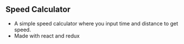 ## Speed Calculator

* A simple speed calculator where you input time and distance to get speed.
* Made with react and redux

